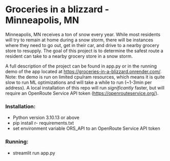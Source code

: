 # Groceries in a blizzard - Minneapolis, MN

Minneapolis, MN receives a ton of snow every year. 
While most residents will try to remain at home during a snow storm, there will be instances where they need to go out, get in their car, and drive to a nearby grocery store to 
resupply. The goal of this project is to determine the safest route a resident can take to a nearby grocery store in a snow storm.

A full description of the project can be found in app.py or in the running demo of the app located at https://groceries-in-a-blizzard.onrender.com/. Note: the demo is run on limited cpu/ram resources, which means it is quite slow to run ML optimizations and will take a while to run (~1-3min per address). A local installation of this repo will run *significantly* faster, but will require an OpenRoute Service API token (https://openrouteservice.org/).

### Installation:
- Python version 3.10.13 or above
- pip install r- requirements.txt
- set environment variable ORS_API to an OpenRoute Service API token

### Running:
- streamlit run app.py

